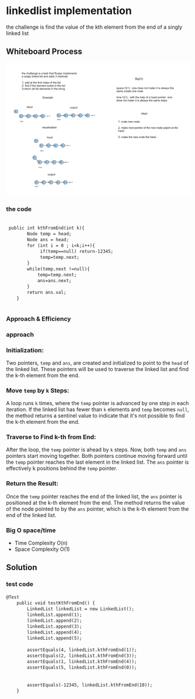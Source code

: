 # linkedlist implementation  
<!-- Description of the  -->
the challenge is  find the value of the kth element from the end of a singly linked list

## Whiteboard Process
<!-- Embedded whiteboard image -->
![](../linked-list/assets/null%20(6).png)
### the code

```

 public int kthFromEnd(int k){
        Node temp = head;
        Node ans = head;
        for (int i = 0 ; i<k;i++){
             if(temp==null) return-12345;
             temp=temp.next;
        }
        while(temp.next !=null){
            temp=temp.next;
            ans=ans.next;
        }
        return ans.val;
    }


```

### Approach & Efficiency
<!-- What approach did you take? Why? What is the Big O space/time for this approach? -->
### approach
### Initialization:

Two pointers, `temp` and `ans`, are created and initialized to point to the `head` of the linked list. These pointers will be used to traverse the linked list and find the k-th element from the end.

### Move `temp` by `k` Steps:

A loop runs `k` times, where the `temp` pointer is advanced by one step in each iteration.
If the linked list has fewer than `k` elements and `temp` becomes `null`, the method returns a sentinel value to indicate that it's not possible to find the k-th element from the end.

### Traverse to Find k-th from End:

After the loop, the `temp` pointer is ahead by `k` steps. Now, both `temp` and `ans` pointers start moving together.
Both pointers continue moving forward until the `temp` pointer reaches the last element in the linked list. The `ans` pointer is effectively k positions behind the `temp` pointer.

### Return the Result:

Once the `temp` pointer reaches the end of the linked list, the `ans` pointer is positioned at the k-th element from the end.
The method returns the value of the node pointed to by the `ans` pointer, which is the k-th element from the end of the linked list.


### Big O space/time
 * Time Complexity  O(n)
 * Space Complexity O(1)
## Solution
<!-- Show how to run your code, and examples of it in action -->
### test code 
```
@Test
    public void testKthFromEnd() {
        LinkedList linkedList = new LinkedList();
        linkedList.append(1);
        linkedList.append(2);
        linkedList.append(3);
        linkedList.append(4);
        linkedList.append(5);

        assertEquals(4, linkedList.kthFromEnd(1));
        assertEquals(2, linkedList.kthFromEnd(3));
        assertEquals(1, linkedList.kthFromEnd(4));
        assertEquals(5, linkedList.kthFromEnd(0));


        assertEquals(-12345, linkedList.kthFromEnd(10));
    }

``` 

[//]: # ()
[//]: # ([//]: # &#40;## run code examples &#41;)
[//]: # ()
[//]: # ([//]: # &#40;&#41;)
[//]: # ([//]: # &#40;### **test on empty and single element and 4 element in list**&#41;)
[//]: # ()
[//]: # ([//]: # &#40;&#41;)
[//]: # ([//]: # &#40;```&#41;)
[//]: # ()
[//]: # ([//]: # &#40;public static void main&#40;String[] args&#41; {&#41;)
[//]: # ()
[//]: # ([//]: # &#40;   LinkedList l =new LinkedList&#40;&#41;;   //empty&#41;)
[//]: # ()
[//]: # ([//]: # &#40;        System.out.println&#40; l.toString&#40;&#41;+"\n\n"&#41;; &#41;)
[//]: # ()
[//]: # ([//]: # &#40;        System.out.println&#40;l.isInclude&#40;5&#41;+"\n\n"&#41;;&#41;)
[//]: # ()
[//]: # ([//]: # &#40;        &#41;)
[//]: # ([//]: # &#40;        &#41;)
[//]: # ([//]: # &#40;        l.insert&#40;1&#41;;    //single element &#41;)
[//]: # ()
[//]: # ([//]: # &#40;        System.out.println&#40; l.toString&#40;&#41;+"\n\n"&#41;;  &#41;)
[//]: # ()
[//]: # ([//]: # &#40;        System.out.println&#40;l.isInclude&#40;2&#41;+"\n\n"&#41;;&#41;)
[//]: # ()
[//]: # ([//]: # &#40;        System.out.println&#40;l.isInclude&#40;1&#41;&#41;;&#41;)
[//]: # ()
[//]: # ([//]: # &#40;&#41;)
[//]: # ([//]: # &#40;        l.insert&#40;4&#41;;&#41;)
[//]: # ()
[//]: # ([//]: # &#40;        l.insert&#40;3&#41;;&#41;)
[//]: # ()
[//]: # ([//]: # &#40;        l.insert&#40;2&#41;; // 4 elements &#41;)
[//]: # ()
[//]: # ([//]: # &#40;        System.out.println&#40; l.toString&#40;&#41;+"\n\n"&#41;;&#41;)
[//]: # ()
[//]: # ([//]: # &#40;        System.out.println&#40;l.isInclude&#40;4&#41;+"\n\n"&#41;;&#41;)
[//]: # ()
[//]: # ([//]: # &#40;        System.out.println&#40;l.isInclude&#40;5&#41;&#41;;&#41;)
[//]: # ()
[//]: # ([//]: # &#40;    }&#41;)
[//]: # ()
[//]: # ([//]: # &#40;&#41;)
[//]: # ([//]: # &#40;```&#41;)
[//]: # (**the output**)

[//]: # ()
[//]: # (![Example Image]&#40;../linked-list/assets/output.png&#41;)

